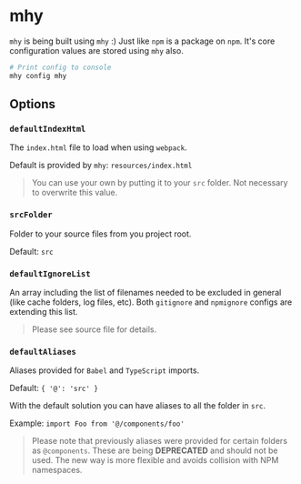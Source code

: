 # mhy

`mhy` is being built using `mhy` :\) Just like `npm` is a package on `npm`. It's core configuration values are stored using `mhy` also.

```bash
# Print config to console
mhy config mhy
```

## Options

### `defaultIndexHtml`

The `index.html` file to load when using `webpack`.

Default is provided by `mhy`: `resources/index.html`

> You can use your own by putting it to your `src` folder. Not necessary to overwrite this value.

### `srcFolder`

Folder to your source files from you project root.

Default: `src`

### `defaultIgnoreList`

An array including the list of filenames needed to be excluded in general \(like cache folders, log files, etc\). Both `gitignore` and `npmignore` configs are extending this list.

> Please see source file for details.

### `defaultAliases`

Aliases provided for `Babel` and `TypeScript` imports.

Default: `{ '@': 'src' }`

With the default solution you can have aliases to all the folder in `src`.

Example: `import Foo from '@/components/foo'`

> Please note that previously aliases were provided for certain folders as `@components`. These are being **DEPRECATED** and should not be used. The new way is more flexible and avoids collision with NPM namespaces.



